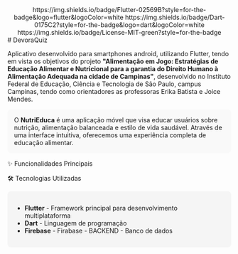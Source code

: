 


<div align="center">
https://img.shields.io/badge/Flutter-02569B?style=for-the-badge&logo=flutter&logoColor=white
https://img.shields.io/badge/Dart-0175C2?style=for-the-badge&logo=dart&logoColor=white
https://img.shields.io/badge/License-MIT-green?style=for-the-badge

</div>
# DevoraQuiz

Aplicativo desenvolvido para smartphones android, utilizando Flutter, tendo em vista os objetivos do projeto **"Alimentação em Jogo: Estratégias de Educação Alimentar e Nutricional para a garantia do Direito Humano à Alimentação Adequada na cidade de Campinas"**, desenvolvido no Instituto Federal de Educação, Ciência e Tecnologia de São Paulo, campus Campinas, tendo como orientadores as professoras Erika Batista e Joice Mendes.

<div style="background-color: #f9f9f9; padding: 15px; border-radius: 8px; margin: 15px 0;"> O <strong>NutriEduca</strong> é uma aplicação móvel que visa educar usuários sobre nutrição, alimentação balanceada e estilo de vida saudável. Através de uma interface intuitiva, oferecemos uma experiência completa de educação alimentar. </div>
✨ Funcionalidades Principais

🛠️ Tecnologias Utilizadas
<div style="background-color: #f5f5f5; padding: 15px; border-radius: 8px; margin: 15px 0;"> <ul> <li><strong>Flutter</strong> - Framework principal para desenvolvimento multiplataforma</li> <li><strong>Dart</strong> - Linguagem de programação</li> <li><strong>Firebase</strong> - Firabase - BACKEND - Banco de dados</li>
